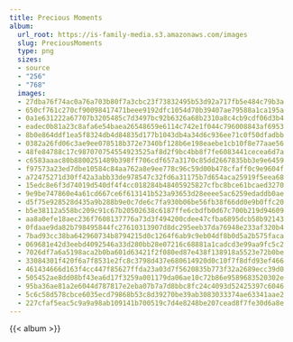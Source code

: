 ```yaml
---
title: Precious Moments
album:
  url_root: https://is-family-media.s3.amazonaws.com/images
  slug: PreciousMoments
  type: png
  sizes:
  - source
  - "256"
  - "768"
  images:
  - 27dba76f74ac0a76a703b80f7a3cbc23f73832495b53d92a717fb5e484c79b3a
  - 650cf761c270cf90098417471beee9192dfc1054d70b39407ae79588a1ca195a
  - 0a1e631222a67707b3205485c7d3497bc92b6326a68b2310a8c4cb9cdf06d3b4
  - eadec0b81a23c8afa6e54baea26548659e6114c742e1f044c796008843af6953
  - 8b0e864ddf1ea5f8324db4d84835d177b1043db4a34d6c936ee71c0f50dfadbb
  - 0382a26fd06c3ae9ee078518b372e7340bf128b6e198eaebe1cb10f8e77aae56
  - 48fe84788c17c987070754554923525af8d2f9bc4bb8f7fe6083441cecea6d7a
  - c6583aaac80b8800251489b398ff706cdf657a3170c85dd2667835bb3e9e6459
  - f97573a23ed7dbe10584c84aa762a8e9ee778c96c59d00b478cfaff0c9e9604f
  - a72475271d30ff42a3abb33de978547c32fd6a31175b7d654aca25919f5eea68
  - 15edc8e6f3d74019d540df4f4cc018284b48405925827cfbc8bce61bcaed3270
  - 9e9be747860e4a61cd667ce6f613141b523a93653d28eeee5ac6259edaddb0ae
  - d5f75e928528d435a9b288b9e0c7de6c7fa930b06be56fb38f66dd0e9b0ffc20
  - b5e38112a558bc209c91c67b20502638c6187ffe6cbdfb0d67c700b219d94609
  - aa8a0efe18aec236f7608137776a73d3f494200cdee47cfba6895dcb58b92143
  - 0fdaae9da82b798495844fc27610313907d8dc295eeb37da76948e233af320b4
  - 7bad93cc38ba642960734b8794215d0c1264f6ab9c9eb04df8b0d5a2b575faca
  - 069681e42d3eebd4092546a33d280bb28e07216c68881a1cadcd3e99aa9fc5c2
  - 7026df7a6a5198aca2b0ba601d63421f2f080ed87e438f138918a5523e72b0be
  - 33084301f420f6a7f8531e2fc8c3798d437e680614920d0c10f7f8dfd93ef466
  - 461434666d163f4cc447f85627ffda23a03d7f5620835b773f32a2689ecc39d0
  - 505452ae8dd08bf43ea6d17f3259a001179da06ae10c72b86e9589683520302e
  - 95ba36ae81a2e6044d787817e2eba07b7a7d8bbc8fc24c4093d52425397c6046
  - 5c6c58d578cbce6035ecd79868b53c8d39270be39ab3083033374ae63341aae2
  - 227cfaf5eac5c9a9a98ab109141b700519c7d4e8248be207cead8f7fe30d6a8e
---
```

{{< album >}}
